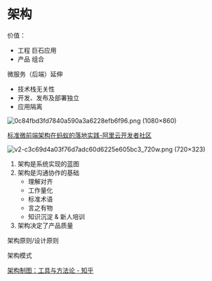 # 架构

价值：
- 工程 巨石应用
- 产品 组合

微服务（后端）延伸

- 技术栈无关性
- 开发、发布及部署独立
- 应用隔离

![0c84fbd3fd7840a590a3a6228efb6f96.png (1080×860)](https://ucc.alicdn.com/pic/developer-ecology/0c84fbd3fd7840a590a3a6228efb6f96.png)

[标准微前端架构在蚂蚁的落地实践-阿里云开发者社区](https://developer.aliyun.com/article/742576)

![v2-c3c69d4a03f76d7adc60d6225e605bc3_720w.png (720×323)](https://pic4.zhimg.com/80/v2-c3c69d4a03f76d7adc60d6225e605bc3_720w.png)


1. 架构是系统实现的蓝图
2. 架构是沟通协作的基础
    - 理解对齐
    - 工作量化
    - 标准术语
    - 言之有物
    - 知识沉淀 & 新人培训
3. 架构决定了产品质量

架构原则/设计原则

架构模式

[架构制图：工具与方法论 - 知乎](https://zhuanlan.zhihu.com/p/260068315)